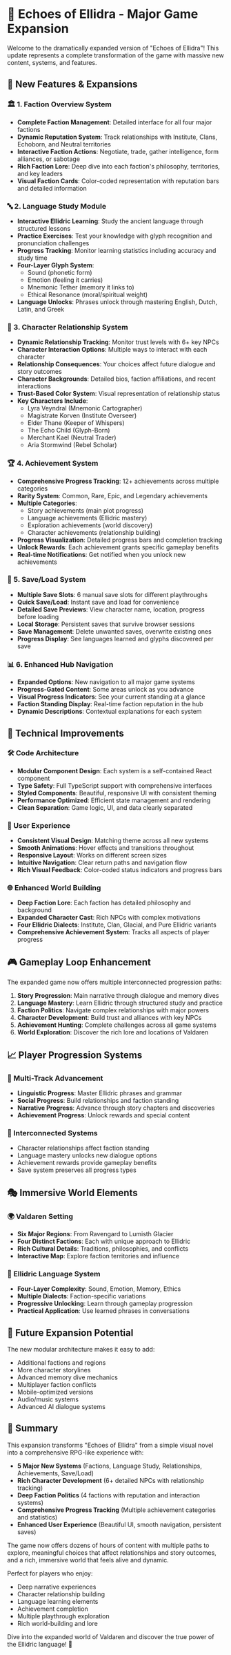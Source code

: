 # 🌟 Echoes of Ellidra - Major Game Expansion

Welcome to the dramatically expanded version of "Echoes of Ellidra"! This update represents a complete transformation of the game with massive new content, systems, and features.

## 🚀 New Features & Expansions

### 🏛️ 1. Faction Overview System
- **Complete Faction Management**: Detailed interface for all four major factions
- **Dynamic Reputation System**: Track relationships with Institute, Clans, Echoborn, and Neutral territories
- **Interactive Faction Actions**: Negotiate, trade, gather intelligence, form alliances, or sabotage
- **Rich Faction Lore**: Deep dive into each faction's philosophy, territories, and key leaders
- **Visual Faction Cards**: Color-coded representation with reputation bars and detailed information

### 🔤 2. Language Study Module
- **Interactive Ellidric Learning**: Study the ancient language through structured lessons
- **Practice Exercises**: Test your knowledge with glyph recognition and pronunciation challenges
- **Progress Tracking**: Monitor learning statistics including accuracy and study time
- **Four-Layer Glyph System**: 
  - Sound (phonetic form)
  - Emotion (feeling it carries)
  - Mnemonic Tether (memory it links to)
  - Ethical Resonance (moral/spiritual weight)
- **Language Unlocks**: Phrases unlock through mastering English, Dutch, Latin, and Greek

### 👥 3. Character Relationship System
- **Dynamic Relationship Tracking**: Monitor trust levels with 6+ key NPCs
- **Character Interaction Options**: Multiple ways to interact with each character
- **Relationship Consequences**: Your choices affect future dialogue and story outcomes
- **Character Backgrounds**: Detailed bios, faction affiliations, and recent interactions
- **Trust-Based Color System**: Visual representation of relationship status
- **Key Characters Include**:
  - Lyra Veyndral (Mnemonic Cartographer)
  - Magistrate Korven (Institute Overseer)
  - Elder Thane (Keeper of Whispers)
  - The Echo Child (Glyph-Born)
  - Merchant Kael (Neutral Trader)
  - Aria Stormwind (Rebel Scholar)

### 🏆 4. Achievement System
- **Comprehensive Progress Tracking**: 12+ achievements across multiple categories
- **Rarity System**: Common, Rare, Epic, and Legendary achievements
- **Multiple Categories**:
  - Story achievements (main plot progress)
  - Language achievements (Ellidric mastery)
  - Exploration achievements (world discovery)
  - Character achievements (relationship building)
- **Progress Visualization**: Detailed progress bars and completion tracking
- **Unlock Rewards**: Each achievement grants specific gameplay benefits
- **Real-time Notifications**: Get notified when you unlock new achievements

### 💾 5. Save/Load System
- **Multiple Save Slots**: 6 manual save slots for different playthroughs
- **Quick Save/Load**: Instant save and load for convenience
- **Detailed Save Previews**: View character name, location, progress before loading
- **Local Storage**: Persistent saves that survive browser sessions
- **Save Management**: Delete unwanted saves, overwrite existing ones
- **Progress Display**: See languages learned and glyphs discovered per save

### 📊 6. Enhanced Hub Navigation
- **Expanded Options**: New navigation to all major game systems
- **Progress-Gated Content**: Some areas unlock as you advance
- **Visual Progress Indicators**: See your current standing at a glance
- **Faction Standing Display**: Real-time faction reputation in the hub
- **Dynamic Descriptions**: Contextual explanations for each system

## 🎨 Technical Improvements

### 🛠️ Code Architecture
- **Modular Component Design**: Each system is a self-contained React component
- **Type Safety**: Full TypeScript support with comprehensive interfaces
- **Styled Components**: Beautiful, responsive UI with consistent theming
- **Performance Optimized**: Efficient state management and rendering
- **Clean Separation**: Game logic, UI, and data clearly separated

### 🎯 User Experience
- **Consistent Visual Design**: Matching theme across all new systems
- **Smooth Animations**: Hover effects and transitions throughout
- **Responsive Layout**: Works on different screen sizes
- **Intuitive Navigation**: Clear return paths and navigation flow
- **Rich Visual Feedback**: Color-coded status indicators and progress bars

### 🌐 Enhanced World Building
- **Deep Faction Lore**: Each faction has detailed philosophy and background
- **Expanded Character Cast**: Rich NPCs with complex motivations
- **Four Ellidric Dialects**: Institute, Clan, Glacial, and Pure Ellidric variants
- **Comprehensive Achievement System**: Tracks all aspects of player progress

## 🎮 Gameplay Loop Enhancement

The expanded game now offers multiple interconnected progression paths:

1. **Story Progression**: Main narrative through dialogue and memory dives
2. **Language Mastery**: Learn Ellidric through structured study and practice
3. **Faction Politics**: Navigate complex relationships with major powers
4. **Character Development**: Build trust and alliances with key NPCs
5. **Achievement Hunting**: Complete challenges across all game systems
6. **World Exploration**: Discover the rich lore and locations of Valdaren

## 📈 Player Progression Systems

### 🎯 Multi-Track Advancement
- **Linguistic Progress**: Master Ellidric phrases and grammar
- **Social Progress**: Build relationships and faction standing
- **Narrative Progress**: Advance through story chapters and discoveries
- **Achievement Progress**: Unlock rewards and special content

### 🔄 Interconnected Systems
- Character relationships affect faction standing
- Language mastery unlocks new dialogue options
- Achievement rewards provide gameplay benefits
- Save system preserves all progress types

## 🎭 Immersive World Elements

### 🌍 Valdaren Setting
- **Six Major Regions**: From Ravengard to Lumisth Glacier
- **Four Distinct Factions**: Each with unique approach to Ellidric
- **Rich Cultural Details**: Traditions, philosophies, and conflicts
- **Interactive Map**: Explore faction territories and influence

### 🔮 Ellidric Language System
- **Four-Layer Complexity**: Sound, Emotion, Memory, Ethics
- **Multiple Dialects**: Faction-specific variations
- **Progressive Unlocking**: Learn through gameplay progression
- **Practical Application**: Use learned phrases in conversations

## 🚀 Future Expansion Potential

The new modular architecture makes it easy to add:
- Additional factions and regions
- More character storylines
- Advanced memory dive mechanics
- Multiplayer faction conflicts
- Mobile-optimized versions
- Audio/music systems
- Advanced AI dialogue systems

## 🎉 Summary

This expansion transforms "Echoes of Ellidra" from a simple visual novel into a comprehensive RPG-like experience with:

- **5 Major New Systems** (Factions, Language Study, Relationships, Achievements, Save/Load)
- **Rich Character Development** (6+ detailed NPCs with relationship tracking)
- **Deep Faction Politics** (4 factions with reputation and interaction systems)
- **Comprehensive Progress Tracking** (Multiple achievement categories and statistics)
- **Enhanced User Experience** (Beautiful UI, smooth navigation, persistent saves)

The game now offers dozens of hours of content with multiple paths to explore, meaningful choices that affect relationships and story outcomes, and a rich, immersive world that feels alive and dynamic.

Perfect for players who enjoy:
- Deep narrative experiences
- Character relationship building
- Language learning elements
- Achievement completion
- Multiple playthrough exploration
- Rich world-building and lore

Dive into the expanded world of Valdaren and discover the true power of the Ellidric language! 🌟
